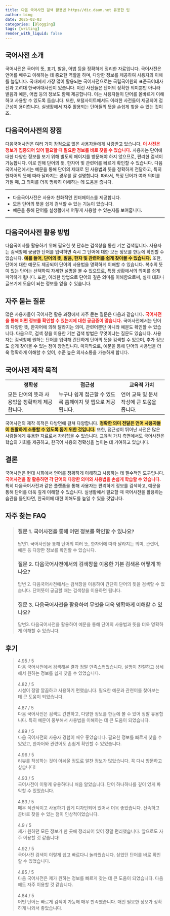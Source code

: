 ```yaml
---
title: 다음 국어사전 검색 활용법 https//dic.daum.net 유용한 팁
author: bing
date: 2025-02-03
categories: [Blogging]
tags: [writing]
render_with_liquid: false
---
```



<h2 id='국어사전 소개'>국어사전 소개</h2>

<p>국어사전은 국어의 뜻, 표기, 발음, 어법 등을 정확하게 정리한 자료입니다. 국어사전은 언어를 배우고 이해하는 데 중요한 역할을 하며, 다양한 정보를 제공하여 사용자의 이해를 높입니다. 국내에서 가장 많이 활용되는 국어사전으로는 국립국어원의 표준국어대사전과 고려대 한국어대사전이 있습니다. 이런 사전들은 단어의 정확한 의미뿐만 아니라 발음과 예문, 어법 등의 정보도 함께 제공합니다. 이는 사용자들이 단어를 올바르게 이해하고 사용할 수 있도록 돕습니다. 또한, 포털사이트에서도 이러한 사전들이 제공되어 접근성이 용이합니다. 실생활에서 자주 활용되는 단어들의 뜻을 손쉽게 찾을 수 있는 것이죠.</p>

<h2 id='다음국어사전의 장점'>다음국어사전의 장점</h2>

<p>다음국어사전은 여러 가지 장점으로 많은 사용자들에게 사랑받고 있습니다. <b><span style="color: #ee2323;">이 사전은 정보가 집중되어 있어 필요할 때 필요한 정보를 바로 찾을 수 있습니다.</span></b> 사용자는 단어에 대한 다양한 정보를 보기 위해 별도의 페이지를 방문해야 하지 않으므로, 편리한 검색이 가능합니다. 이로 인해 단어의 뜻, 한자어 및 관련어를 빠르게 확인할 수 있습니다. 다음국어사전에서는 예문을 통해 단어의 제대로 된 사용법과 뜻을 정확하게 전달하고, 특히 한자어의 뜻에 따라 달라지는 경우를 잘 설명합니다. 따라서, 특정 단어가 여러 의미를 가질 때, 그 의미를 더욱 명확히 이해하는 데 도움을 줍니다. </p>

<hr />

<ul>
    <li>다음국어사전은 사용자 친화적인 인터페이스를 제공합니다.</li>
    <li>모든 단어의 뜻을 쉽게 검색할 수 있는 기능이 있습니다.</li>
    <li>예문을 통해 단어를 실생활에서 어떻게 사용할 수 있는지를 보여줍니다.</li>
</ul>

<hr />

<h2 id='다음국어사전 활용 방법'>다음국어사전 활용 방법</h2>

<p>다음국어사를 활용하기 위해 필요한 첫 단추는 검색창을 통한 기본 검색입니다. 사용자는 검색창에 궁금한 단어를 입력하면 즉시 그 단어에 대한 모든 정보를 한눈에 확인할 수 있습니다. <b><span style="background-color: #ffe066;">예를 들어, 단어의 뜻, 발음, 한자 및 관련어를 쉽게 찾아볼 수 있습니다.</span></b> 또한, 단어에 대한 예문도 제공되어 단어의 사용법을 명확하게 이해할 수 있습니다. 복수의 뜻이 있는 단어는 선택하여 자세한 설명을 볼 수 있으므로, 특정 상황에서의 의미를 쉽게 파악하게 됩니다. 또한, 이러한 방법으로 단어의 깊은 의미를 이해함으로써, 실제 대화나 글쓰기에 도움이 되는 정보를 얻을 수 있습니다.</p>

<h2 id='자주 묻는 질문'>자주 묻는 질문</h2>

<p>많은 사용자들이 국어사전 활용 과정에서 자주 묻는 질문은 다음과 같습니다. <b><span style="color: #ee2323;">국어사전을 통해 어떤 정보를 확인할 수 있는지에 대한 궁금증이 많습니다.</span></b> 국어사전에서는 단어의 다양한 뜻, 한자어에 의해 달라지는 의미, 관련어뿐만 아니라 예문도 확인할 수 있습니다. 다음으로, 검색 창을 이용한 기본 검색 방법은 무엇이냐는 질문도 있습니다. 사용자는 검색창에 원하는 단어를 입력해 간단하게 단어의 뜻을 검색할 수 있으며, 추가 정보도 쉽게 찾아볼 수 있는 점이 장점입니다. 마지막으로, 예문을 통해 단어의 사용법을 더욱 명확하게 이해할 수 있어, 수준 높은 의사소통을 가능하게 합니다.</p>

<h2 id='국어사전 제작 목적'>국어사전 제작 목적</h2>

<table>
    <tr>
        <td style="text-align: center; height: 17px;"><b>정확성</b></td>
        <td style="text-align: center; height: 17px;"><b>접근성</b></td>
        <td style="text-align: center; height: 17px;"><b>교육적 가치</b></td>
    </tr>
    <tr>
        <td>모든 단어의 뜻과 사용법을 정확하게 제공합니다.</td>
        <td>누구나 쉽게 접근할 수 있도록 홈페이지 및 앱으로 제공됩니다.</td>
        <td>언어 교육 및 문서 작성에 큰 도움을 줍니다.</td>
    </tr>
</table>

<p>국어사전의 제작 목적은 다방면에 걸쳐 다양합니다. <b><span style="background-color: #ffe066;">정확한 의미 전달은 언어 사용자들이 원활하게 소통할 수 있도록 돕기 위한 것입니다.</span></b> 또한, 접근성이 뛰어난 사전은 많은 사람들에게 유용한 자료로서 자리잡을 수 있습니다. 교육적 가치 측면에서도 국어사전은 학습의 기회를 제공하고, 한국어 사용의 정확성을 높이는 데 기여하고 있습니다. </p>

<h2 id='결론'>결론</h2>

<p>국어사전은 현대 사회에서 언어를 정확하게 이해하고 사용하는 데 필수적인 도구입니다. <b><span style="color: #ee2323;">국어사전을 잘 활용하면 각 단어의 다양한 의미와 사용법을 손쉽게 학습할 수 있습니다.</span></b> 특히 다음국어사전과 같은 플랫폼을 통해 사용자는 편리하게 정보를 검색하고, 예문을 통해 단어를 더욱 깊게 이해할 수 있습니다. 실생활에서 필요할 때 국어사전을 활용하는 습관을 들인다면, 한국어에 대한 이해도를 높일 수 있을 것입니다.</p>


<h2 id='자주_찾는_FAQ'>자주 찾는 FAQ</h2>
<div itemscope="" itemtype="https://schema.org/FAQPage"> 
<blockquote> 
<div itemscope="" itemprop="mainEntity" itemtype="https://schema.org/Question"> 
<h3 itemprop="name">질문 1. 국어사전을 통해 어떤 정보를 확인할 수 있나요?</h3> 
<div itemscope="" itemprop="acceptedAnswer" itemtype="https://schema.org/Answer"> 
<span itemprop="text"> 
<p>답변1. 국어사전을 통해 단어의 여러 뜻, 한자어에 따라 달라지는 의미, 관련어, 예문 등 다양한 정보를 확인할 수 있습니다.</p> 
</span> 
</div> 
</div> 

<div itemscope="" itemprop="mainEntity" itemtype="https://schema.org/Question"> 
<h3 itemprop="name">질문 2. 다음국어사전에서의 검색창을 이용한 기본 검색은 어떻게 하나요?</h3> 
<div itemscope="" itemprop="acceptedAnswer" itemtype="https://schema.org/Answer"> 
<span itemprop="text"> 
<p>답변 2. 다음국어사전에서는 검색창을 이용하여 간단히 단어의 뜻을 검색할 수 있습니다. 단어뜻이 궁금할 때는 검색창을 이용하면 됩니다.</p> 
</span> 
</div> 
</div> 

<div itemscope="" itemprop="mainEntity" itemtype="https://schema.org/Question"> 
<h3 itemprop="name">질문 3. 다음국어사전을 활용하여 무엇을 더욱 명확하게 이해할 수 있나요?</h3> 
<div itemscope="" itemprop="acceptedAnswer" itemtype="https://schema.org/Answer"> 
<span itemprop="text"> 
<p>답변3. 다음국어사전을 활용하여 예문을 통해 단어의 사용법과 뜻을 더욱 명확하게 이해할 수 있습니다.</p> 
</span> 
</div> 
</div> 

</blockquote> 
</div>
<h2 id='후기'>후기</h2>
<div itemscope itemtype="https://schema.org/Product">
  <blockquote>
  <div itemprop="review" itemscope itemtype="https://schema.org/Review">
      <div itemprop="reviewRating" itemscope itemtype="https://schema.org/Rating"> <span itemprop="ratingValue">4.95</span> / <span itemprop="bestRating">5</span> </div>
      <span itemprop="reviewBody">다음 국어사전에서 검색해본 결과 정말 만족스러웠습니다. 설명이 친절하고 상세해서 원하는 정보를 쉽게 찾을 수 있었습니다.</span>
  </div>
  <br>
  <div itemprop="review" itemscope itemtype="https://schema.org/Review">
      <div itemprop="reviewRating" itemscope itemtype="https://schema.org/Rating"> <span itemprop="ratingValue">4.82</span> / <span itemprop="bestRating">5</span> </div>
      <span itemprop="reviewBody">시설이 정말 깔끔하고 사용하기 편했습니다. 필요한 예문과 관련어를 찾아보는 데 큰 도움이 되었습니다.</span>
  </div>
  <br>
  <div itemprop="review" itemscope itemtype="https://schema.org/Review">
      <div itemprop="reviewRating" itemscope itemtype="https://schema.org/Rating"> <span itemprop="ratingValue">4.87</span> / <span itemprop="bestRating">5</span> </div>
      <span itemprop="reviewBody">다음 국어사전은 검색도 간편하고, 다양한 정보를 한눈에 볼 수 있어 정말 유용합니다. 특히 예문이 풍부해서 사용법을 이해하는 데 큰 도움이 되었습니다.</span>
  </div>
  <br>
  <div itemprop="review" itemscope itemtype="https://schema.org/Review">
      <div itemprop="reviewRating" itemscope itemtype="https://schema.org/Rating"> <span itemprop="ratingValue">4.89</span> / <span itemprop="bestRating">5</span> </div>
      <span itemprop="reviewBody">다음 국어사전의 사용자 경험이 매우 좋았습니다. 필요한 정보를 빠르게 찾을 수 있었고, 한자어와 관련어도 손쉽게 확인할 수 있었습니다.</span>
  </div>
  <br>
  <div itemprop="review" itemscope itemtype="https://schema.org/Review">
      <div itemprop="reviewRating" itemscope itemtype="https://schema.org/Rating"> <span itemprop="ratingValue">4.96</span> / <span itemprop="bestRating">5</span> </div>
      <span itemprop="reviewBody">리뷰를 작성하는 것이 아쉬울 정도로 알찬 정보가 많았습니다. 꼭 다시 방문하고 싶습니다!</span>
  </div>
  <br>
  <div itemprop="review" itemscope itemtype="https://schema.org/Review">
      <div itemprop="reviewRating" itemscope itemtype="https://schema.org/Rating"> <span itemprop="ratingValue">4.93</span> / <span itemprop="bestRating">5</span> </div>
      <span itemprop="reviewBody">국어사전이 이렇게 유용하다니 처음 알았습니다. 단어 하나하나를 깊이 있게 파악할 수 있었습니다.</span>
  </div>
  <br>
  <div itemprop="review" itemscope itemtype="https://schema.org/Review">
      <div itemprop="reviewRating" itemscope itemtype="https://schema.org/Rating"> <span itemprop="ratingValue">4.83</span> / <span itemprop="bestRating">5</span> </div>
      <span itemprop="reviewBody">매우 직관적이고 사용하기 쉽게 디자인되어 있어서 더욱 좋았습니다. 신속하고 곧바로 찾을 수 있는 점이 인상적이었습니다.</span>
  </div>
  <br>
  <div itemprop="review" itemscope itemtype="https://schema.org/Review">
      <div itemprop="reviewRating" itemscope itemtype="https://schema.org/Rating"> <span itemprop="ratingValue">4.9</span> / <span itemprop="bestRating">5</span> </div>
      <span itemprop="reviewBody">제가 원하던 모든 정보가 한 곳에 정리되어 있어 정말 편리했습니다. 앞으로도 자주 이용할 것 같습니다!</span>
  </div>
  <br>
  <div itemprop="review" itemscope itemtype="https://schema.org/Review">
      <div itemprop="reviewRating" itemscope itemtype="https://schema.org/Rating"> <span itemprop="ratingValue">4.92</span> / <span itemprop="bestRating">5</span> </div>
      <span itemprop="reviewBody">국어사전 검색이 이렇게 쉽고 빠르다니 놀라웠습니다. 싶었던 단어를 바로 확인할 수 있었습니다.</span>
  </div>
  <br>
  <div itemprop="review" itemscope itemtype="https://schema.org/Review">
      <div itemprop="reviewRating" itemscope itemtype="https://schema.org/Rating"> <span itemprop="ratingValue">4.85</span> / <span itemprop="bestRating">5</span> </div>
      <span itemprop="reviewBody">다음 국어사전은 제가 원하는 정보를 빠르게 찾는 데 큰 도움이 되었습니다. 다음에도 자주 이용할 것 같습니다.</span>
  </div>
  <br>
  <div itemprop="review" itemscope itemtype="https://schema.org/Review">
      <div itemprop="reviewRating" itemscope itemtype="https://schema.org/Rating"> <span itemprop="ratingValue">4.84</span> / <span itemprop="bestRating">5</span> </div>
      <span itemprop="reviewBody">어떤 단어든 빠르게 검색이 가능해 매우 만족했습니다. 매번 필요한 정보가 정확하게 나와서 좋았습니다.</span>
  </div>
  </blockquote>
</div>
